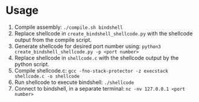 # Usage

1. Compile assembly: `./compile.sh bindshell`
2. Replace shellcode in `create_bindshell_shellcode.py` with the shellcode output from the compile script.
3. Generate shellcode for desired port number using: `python3 create_bindshell_shellcode.py -p <port number>`
4. Replace shellcode in `shellcode.c` with the shellcode output by the python script.
5. Compile shellcode.c: `gcc -fno-stack-protector -z execstack shellcode.c -o shellcode`
6. Run shellcode to execute bindshell: `./shellcode`
7. Connect to bindshell, in a separate terminal: `nc -nv 127.0.0.1 <port number>`
